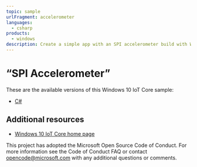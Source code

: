 ```yaml
---
topic: sample
urlFragment: accelerometer
languages:
  - csharp
products:
  - windows
description: Create a simple app with an SPI accelerometer build with Windows 10 IoT Core.
---
```


# “SPI Accelerometer”

These are the available versions of this Windows 10 IoT Core sample:

-	[C#](./CS/README.md)

## Additional resources

- [Windows 10 IoT Core home page](https://developer.microsoft.com/en-us/windows/iot/)

This project has adopted the Microsoft Open Source Code of Conduct. For more information see the Code of Conduct FAQ or contact <opencode@microsoft.com> with any additional questions or comments.

